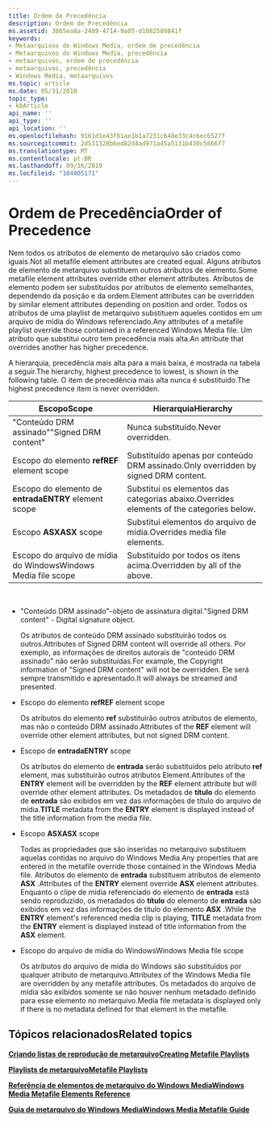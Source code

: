 ```yaml
---
title: Ordem de Precedência
description: Ordem de Precedência
ms.assetid: 3865ea8a-2489-4714-9a05-d1082589841f
keywords:
- Metaarquivos do Windows Media, ordem de precedência
- Metaarquivos do Windows Media, precedência
- metaarquivos, ordem de precedência
- metaarquivos, precedência
- Windows Media, metaarquivos
ms.topic: article
ms.date: 05/31/2018
topic_type:
- kbArticle
api_name: ''
api_type: ''
api_location: ''
ms.openlocfilehash: 9161d1e43f61ae1b1a7231c640e33c4c6ec6527f
ms.sourcegitcommit: 2d531328b6ed82d4ad971a45a5131b430c5866f7
ms.translationtype: MT
ms.contentlocale: pt-BR
ms.lasthandoff: 09/16/2019
ms.locfileid: "104005171"
---
```

# <a name="order-of-precedence"></a><span data-ttu-id="65eab-108">Ordem de Precedência</span><span class="sxs-lookup"><span data-stu-id="65eab-108">Order of Precedence</span></span>

<span data-ttu-id="65eab-109">Nem todos os atributos de elemento de metarquivo são criados como iguais.</span><span class="sxs-lookup"><span data-stu-id="65eab-109">Not all metafile element attributes are created equal.</span></span> <span data-ttu-id="65eab-110">Alguns atributos de elemento de metarquivo substituem outros atributos de elemento.</span><span class="sxs-lookup"><span data-stu-id="65eab-110">Some metafile element attributes override other element attributes.</span></span> <span data-ttu-id="65eab-111">Atributos de elemento podem ser substituídos por atributos de elemento semelhantes, dependendo da posição e da ordem.</span><span class="sxs-lookup"><span data-stu-id="65eab-111">Element attributes can be overridden by similar element attributes depending on position and order.</span></span> <span data-ttu-id="65eab-112">Todos os atributos de uma playlist de metarquivo substituem aqueles contidos em um arquivo de mídia do Windows referenciado.</span><span class="sxs-lookup"><span data-stu-id="65eab-112">Any attributes of a metafile playlist override those contained in a referenced Windows Media file.</span></span> <span data-ttu-id="65eab-113">Um atributo que substitui outro tem precedência mais alta.</span><span class="sxs-lookup"><span data-stu-id="65eab-113">An attribute that overrides another has higher precedence.</span></span>

<span data-ttu-id="65eab-114">A hierarquia, precedência mais alta para a mais baixa, é mostrada na tabela a seguir.</span><span class="sxs-lookup"><span data-stu-id="65eab-114">The hierarchy, highest precedence to lowest, is shown in the following table.</span></span> <span data-ttu-id="65eab-115">O item de precedência mais alta nunca é substituído.</span><span class="sxs-lookup"><span data-stu-id="65eab-115">The highest precedence item is never overridden.</span></span>



| <span data-ttu-id="65eab-116">Escopo</span><span class="sxs-lookup"><span data-stu-id="65eab-116">Scope</span></span>                    | <span data-ttu-id="65eab-117">Hierarquia</span><span class="sxs-lookup"><span data-stu-id="65eab-117">Hierarchy</span></span>                                   |
|--------------------------|---------------------------------------------|
| <span data-ttu-id="65eab-118">"Conteúdo DRM assinado"</span><span class="sxs-lookup"><span data-stu-id="65eab-118">"Signed DRM content"</span></span>     | <span data-ttu-id="65eab-119">Nunca substituído.</span><span class="sxs-lookup"><span data-stu-id="65eab-119">Never overridden.</span></span>                           |
| <span data-ttu-id="65eab-120">Escopo do elemento **ref**</span><span class="sxs-lookup"><span data-stu-id="65eab-120">**REF** element scope</span></span>    | <span data-ttu-id="65eab-121">Substituído apenas por conteúdo DRM assinado.</span><span class="sxs-lookup"><span data-stu-id="65eab-121">Only overridden by signed DRM content.</span></span>      |
| <span data-ttu-id="65eab-122">Escopo do elemento de **entrada**</span><span class="sxs-lookup"><span data-stu-id="65eab-122">**ENTRY** element scope</span></span>  | <span data-ttu-id="65eab-123">Substitui os elementos das categorias abaixo.</span><span class="sxs-lookup"><span data-stu-id="65eab-123">Overrides elements of the categories below.</span></span> |
| <span data-ttu-id="65eab-124">Escopo **ASX**</span><span class="sxs-lookup"><span data-stu-id="65eab-124">**ASX** scope</span></span>            | <span data-ttu-id="65eab-125">Substitui elementos do arquivo de mídia.</span><span class="sxs-lookup"><span data-stu-id="65eab-125">Overrides media file elements.</span></span>              |
| <span data-ttu-id="65eab-126">Escopo do arquivo de mídia do Windows</span><span class="sxs-lookup"><span data-stu-id="65eab-126">Windows Media file scope</span></span> | <span data-ttu-id="65eab-127">Substituído por todos os itens acima.</span><span class="sxs-lookup"><span data-stu-id="65eab-127">Overridden by all of the above.</span></span>             |



 

-   <span data-ttu-id="65eab-128">"Conteúdo DRM assinado"-objeto de assinatura digital.</span><span class="sxs-lookup"><span data-stu-id="65eab-128">"Signed DRM content" - Digital signature object.</span></span>

    <span data-ttu-id="65eab-129">Os atributos de conteúdo DRM assinado substituirão todos os outros.</span><span class="sxs-lookup"><span data-stu-id="65eab-129">Attributes of Signed DRM content will override all others.</span></span> <span data-ttu-id="65eab-130">Por exemplo, as informações de direitos autorais de "conteúdo DRM assinado" não serão substituídas.</span><span class="sxs-lookup"><span data-stu-id="65eab-130">For example, the Copyright information of "Signed DRM content" will not be overridden.</span></span> <span data-ttu-id="65eab-131">Ele será sempre transmitido e apresentado.</span><span class="sxs-lookup"><span data-stu-id="65eab-131">It will always be streamed and presented.</span></span>

-   <span data-ttu-id="65eab-132">Escopo do elemento **ref**</span><span class="sxs-lookup"><span data-stu-id="65eab-132">**REF** element scope</span></span>

    <span data-ttu-id="65eab-133">Os atributos do elemento **ref** substituirão outros atributos de elemento, mas não o conteúdo DRM assinado.</span><span class="sxs-lookup"><span data-stu-id="65eab-133">Attributes of the **REF** element will override other element attributes, but not signed DRM content.</span></span>

-   <span data-ttu-id="65eab-134">Escopo de **entrada**</span><span class="sxs-lookup"><span data-stu-id="65eab-134">**ENTRY** scope</span></span>

    <span data-ttu-id="65eab-135">Os atributos do elemento de **entrada** serão substituídos pelo atributo **ref** element, mas substituirão outros atributos Element.</span><span class="sxs-lookup"><span data-stu-id="65eab-135">Attributes of the **ENTRY** element will be overridden by the **REF** element attribute but will override other element attributes.</span></span> <span data-ttu-id="65eab-136">Os metadados de **título** do elemento de **entrada** são exibidos em vez das informações de título do arquivo de mídia.</span><span class="sxs-lookup"><span data-stu-id="65eab-136">**TITLE** metadata from the **ENTRY** element is displayed instead of the title information from the media file.</span></span>

-   <span data-ttu-id="65eab-137">Escopo **ASX**</span><span class="sxs-lookup"><span data-stu-id="65eab-137">**ASX** scope</span></span>

    <span data-ttu-id="65eab-138">Todas as propriedades que são inseridas no metarquivo substituem aquelas contidas no arquivo do Windows Media.</span><span class="sxs-lookup"><span data-stu-id="65eab-138">Any properties that are entered in the metafile override those contained in the Windows Media file.</span></span> <span data-ttu-id="65eab-139">Atributos do elemento de **entrada** substituem atributos de elemento **ASX** .</span><span class="sxs-lookup"><span data-stu-id="65eab-139">Attributes of the **ENTRY** element override **ASX** element attributes.</span></span> <span data-ttu-id="65eab-140">Enquanto o clipe de mídia referenciado do elemento de **entrada** está sendo reproduzido, os metadados do **título** do elemento de **entrada** são exibidos em vez das informações de título do elemento **ASX** .</span><span class="sxs-lookup"><span data-stu-id="65eab-140">While the **ENTRY** element's referenced media clip is playing, **TITLE** metadata from the **ENTRY** element is displayed instead of title information from the **ASX** element.</span></span>

-   <span data-ttu-id="65eab-141">Escopo do arquivo de mídia do Windows</span><span class="sxs-lookup"><span data-stu-id="65eab-141">Windows Media file scope</span></span>

    <span data-ttu-id="65eab-142">Os atributos do arquivo de mídia do Windows são substituídos por qualquer atributo de metarquivo.</span><span class="sxs-lookup"><span data-stu-id="65eab-142">Attributes of the Windows Media file are overridden by any metafile attributes.</span></span> <span data-ttu-id="65eab-143">Os metadados do arquivo de mídia são exibidos somente se não houver nenhum metadado definido para esse elemento no metarquivo.</span><span class="sxs-lookup"><span data-stu-id="65eab-143">Media file metadata is displayed only if there is no metadata defined for that element in the metafile.</span></span>

## <a name="related-topics"></a><span data-ttu-id="65eab-144">Tópicos relacionados</span><span class="sxs-lookup"><span data-stu-id="65eab-144">Related topics</span></span>

<dl> <dt>

[<span data-ttu-id="65eab-145">**Criando listas de reprodução de metarquivo**</span><span class="sxs-lookup"><span data-stu-id="65eab-145">**Creating Metafile Playlists**</span></span>](creating-metafile-playlists.md)
</dt> <dt>

[<span data-ttu-id="65eab-146">**Playlists de metarquivo**</span><span class="sxs-lookup"><span data-stu-id="65eab-146">**Metafile Playlists**</span></span>](metafile-playlists.md)
</dt> <dt>

[<span data-ttu-id="65eab-147">**Referência de elementos de metarquivo do Windows Media**</span><span class="sxs-lookup"><span data-stu-id="65eab-147">**Windows Media Metafile Elements Reference**</span></span>](windows-media-metafile-elements-reference.md)
</dt> <dt>

[<span data-ttu-id="65eab-148">**Guia de metarquivo do Windows Media**</span><span class="sxs-lookup"><span data-stu-id="65eab-148">**Windows Media Metafile Guide**</span></span>](windows-media-metafile-guide.md)
</dt> </dl>

 

 




